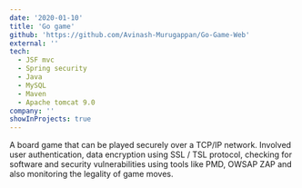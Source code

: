 ```yaml
---
date: '2020-01-10'
title: 'Go game'
github: 'https://github.com/Avinash-Murugappan/Go-Game-Web'
external: ''
tech:
  - JSF mvc 
  - Spring security
  - Java
  - MySQL
  - Maven
  - Apache tomcat 9.0
company: ''
showInProjects: true
---
```


A board game that can be played securely over a TCP/IP network. Involved user authentication, data encryption using SSL / TSL protocol, checking for software and security vulnerabilities using tools like PMD, OWSAP ZAP and also monitoring the legality of game moves.
